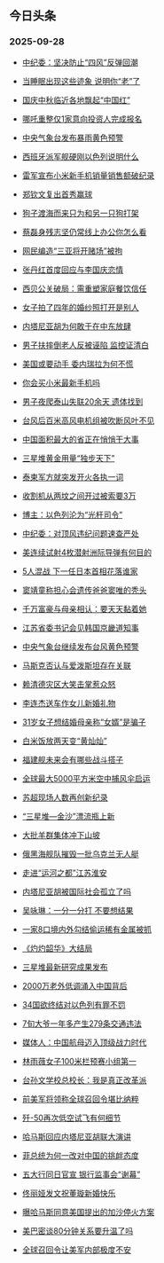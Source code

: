 ## 今日头条 
### 2025-09-28

+ [中纪委：坚决防止“四风”反弹回潮](https://www.toutiao.com/trending/7554728237902397466/?category_name=topic_innerflow&event_type=hot_board&log_pb=%257B%2522category_name%2522%253A%2522topic_innerflow%2522%252C%2522cluster_type%2522%253A%25220%2522%252C%2522enter_from%2522%253A%2522click_category%2522%252C%2522entrance_hotspot%2522%253A%2522outside%2522%252C%2522event_type%2522%253A%2522hot_board%2522%252C%2522hot_board_cluster_id%2522%253A%25227554728237902397466%2522%252C%2522hot_board_impr_id%2522%253A%252220250928001136FE0361940C1CFE84FC9D%2522%252C%2522jump_page%2522%253A%2522hot_board_page%2522%252C%2522location%2522%253A%2522news_hot_card%2522%252C%2522page_location%2522%253A%2522hot_board_page%2522%252C%2522source%2522%253A%2522trending_tab%2522%252C%2522style_id%2522%253A%252240132%2522%252C%2522title%2522%253A%2522%25E4%25B8%25AD%25E7%25BA%25AA%25E5%25A7%2594%25EF%25BC%259A%25E5%259D%259A%25E5%2586%25B3%25E9%2598%25B2%25E6%25AD%25A2%25E2%2580%259C%25E5%259B%259B%25E9%25A3%258E%25E2%2580%259D%25E5%258F%258D%25E5%25BC%25B9%25E5%259B%259E%25E6%25BD%25AE%2522%257D&rank=&style_id=40132&topic_id=7554728237902397466)

+ [当睡眠出现这些迹象 说明你“老”了](https://www.toutiao.com/trending/7553932145946771466/?category_name=topic_innerflow&event_type=hot_board&log_pb=%257B%2522category_name%2522%253A%2522topic_innerflow%2522%252C%2522cluster_type%2522%253A%25226%2522%252C%2522enter_from%2522%253A%2522click_category%2522%252C%2522entrance_hotspot%2522%253A%2522outside%2522%252C%2522event_type%2522%253A%2522hot_board%2522%252C%2522hot_board_cluster_id%2522%253A%25227553932145946771466%2522%252C%2522hot_board_impr_id%2522%253A%252220250928001136FE0361940C1CFE84FC9D%2522%252C%2522jump_page%2522%253A%2522hot_board_page%2522%252C%2522location%2522%253A%2522news_hot_card%2522%252C%2522page_location%2522%253A%2522hot_board_page%2522%252C%2522source%2522%253A%2522trending_tab%2522%252C%2522style_id%2522%253A%252240132%2522%252C%2522title%2522%253A%2522%25E5%25BD%2593%25E7%259D%25A1%25E7%259C%25A0%25E5%2587%25BA%25E7%258E%25B0%25E8%25BF%2599%25E4%25BA%259B%25E8%25BF%25B9%25E8%25B1%25A1%2B%25E8%25AF%25B4%25E6%2598%258E%25E4%25BD%25A0%25E2%2580%259C%25E8%2580%2581%25E2%2580%259D%25E4%25BA%2586%2522%257D&rank=&style_id=40132&topic_id=7553932145946771466)

+ [国庆中秋临近各地飘起“中国红”](https://www.toutiao.com/article/7554663695675261480)

+ [哪吒重整仅1家意向投资人完成报名](https://www.toutiao.com/trending/7554593857632731186/?category_name=topic_innerflow&event_type=hot_board&log_pb=%257B%2522category_name%2522%253A%2522topic_innerflow%2522%252C%2522cluster_type%2522%253A%25222%2522%252C%2522enter_from%2522%253A%2522click_category%2522%252C%2522entrance_hotspot%2522%253A%2522outside%2522%252C%2522event_type%2522%253A%2522hot_board%2522%252C%2522hot_board_cluster_id%2522%253A%25227554593857632731186%2522%252C%2522hot_board_impr_id%2522%253A%252220250928001136FE0361940C1CFE84FC9D%2522%252C%2522jump_page%2522%253A%2522hot_board_page%2522%252C%2522location%2522%253A%2522news_hot_card%2522%252C%2522page_location%2522%253A%2522hot_board_page%2522%252C%2522source%2522%253A%2522trending_tab%2522%252C%2522style_id%2522%253A%252240132%2522%252C%2522title%2522%253A%2522%25E5%2593%25AA%25E5%2590%2592%25E9%2587%258D%25E6%2595%25B4%25E4%25BB%25851%25E5%25AE%25B6%25E6%2584%258F%25E5%2590%2591%25E6%258A%2595%25E8%25B5%2584%25E4%25BA%25BA%25E5%25AE%258C%25E6%2588%2590%25E6%258A%25A5%25E5%2590%258D%2522%257D&rank=&style_id=40132&topic_id=7554593857632731186)

+ [中央气象台发布暴雨黄色预警](https://www.toutiao.com/trending/7554353255862616083/?category_name=topic_innerflow&event_type=hot_board&log_pb=%257B%2522category_name%2522%253A%2522topic_innerflow%2522%252C%2522cluster_type%2522%253A%25226%2522%252C%2522enter_from%2522%253A%2522click_category%2522%252C%2522entrance_hotspot%2522%253A%2522outside%2522%252C%2522event_type%2522%253A%2522hot_board%2522%252C%2522hot_board_cluster_id%2522%253A%25227554353255862616083%2522%252C%2522hot_board_impr_id%2522%253A%252220250928001136FE0361940C1CFE84FC9D%2522%252C%2522jump_page%2522%253A%2522hot_board_page%2522%252C%2522location%2522%253A%2522news_hot_card%2522%252C%2522page_location%2522%253A%2522hot_board_page%2522%252C%2522source%2522%253A%2522trending_tab%2522%252C%2522style_id%2522%253A%252240132%2522%252C%2522title%2522%253A%2522%25E4%25B8%25AD%25E5%25A4%25AE%25E6%25B0%2594%25E8%25B1%25A1%25E5%258F%25B0%25E5%258F%2591%25E5%25B8%2583%25E6%259A%25B4%25E9%259B%25A8%25E9%25BB%2584%25E8%2589%25B2%25E9%25A2%2584%25E8%25AD%25A6%2522%257D&rank=&style_id=40132&topic_id=7554353255862616083)

+ [西班牙派军舰硬刚以色列说明什么](https://www.toutiao.com/trending/7554730057629961738/?category_name=topic_innerflow&event_type=hot_board&log_pb=%257B%2522category_name%2522%253A%2522topic_innerflow%2522%252C%2522cluster_type%2522%253A%252213%2522%252C%2522enter_from%2522%253A%2522click_category%2522%252C%2522entrance_hotspot%2522%253A%2522outside%2522%252C%2522event_type%2522%253A%2522hot_board%2522%252C%2522hot_board_cluster_id%2522%253A%25227554730057629961738%2522%252C%2522hot_board_impr_id%2522%253A%252220250928001136FE0361940C1CFE84FC9D%2522%252C%2522jump_page%2522%253A%2522hot_board_page%2522%252C%2522location%2522%253A%2522news_hot_card%2522%252C%2522page_location%2522%253A%2522hot_board_page%2522%252C%2522source%2522%253A%2522trending_tab%2522%252C%2522style_id%2522%253A%252240132%2522%252C%2522title%2522%253A%2522%25E8%25A5%25BF%25E7%258F%25AD%25E7%2589%2599%25E6%25B4%25BE%25E5%2586%259B%25E8%2588%25B0%25E7%25A1%25AC%25E5%2588%259A%25E4%25BB%25A5%25E8%2589%25B2%25E5%2588%2597%25E8%25AF%25B4%25E6%2598%258E%25E4%25BB%2580%25E4%25B9%2588%2522%257D&rank=&style_id=40132&topic_id=7554730057629961738)

+ [雷军宣布小米新手机销量销售额破纪录](https://www.toutiao.com/trending/7554185063706099751/?category_name=topic_innerflow&event_type=hot_board&log_pb=%257B%2522category_name%2522%253A%2522topic_innerflow%2522%252C%2522cluster_type%2522%253A%25226%2522%252C%2522enter_from%2522%253A%2522click_category%2522%252C%2522entrance_hotspot%2522%253A%2522outside%2522%252C%2522event_type%2522%253A%2522hot_board%2522%252C%2522hot_board_cluster_id%2522%253A%25227554185063706099751%2522%252C%2522hot_board_impr_id%2522%253A%252220250928001136FE0361940C1CFE84FC9D%2522%252C%2522jump_page%2522%253A%2522hot_board_page%2522%252C%2522location%2522%253A%2522news_hot_card%2522%252C%2522page_location%2522%253A%2522hot_board_page%2522%252C%2522source%2522%253A%2522trending_tab%2522%252C%2522style_id%2522%253A%252240132%2522%252C%2522title%2522%253A%2522%25E9%259B%25B7%25E5%2586%259B%25E5%25AE%25A3%25E5%25B8%2583%25E5%25B0%258F%25E7%25B1%25B3%25E6%2596%25B0%25E6%2589%258B%25E6%259C%25BA%25E9%2594%2580%25E9%2587%258F%25E9%2594%2580%25E5%2594%25AE%25E9%25A2%259D%25E7%25A0%25B4%25E7%25BA%25AA%25E5%25BD%2595%2522%257D&rank=&style_id=40132&topic_id=7554185063706099751)

+ [郑钦文复出首秀赢球](https://www.toutiao.com/trending/7554322596410691111/?category_name=topic_innerflow&event_type=hot_board&log_pb=%257B%2522category_name%2522%253A%2522topic_innerflow%2522%252C%2522cluster_type%2522%253A%25222%2522%252C%2522enter_from%2522%253A%2522click_category%2522%252C%2522entrance_hotspot%2522%253A%2522outside%2522%252C%2522event_type%2522%253A%2522hot_board%2522%252C%2522hot_board_cluster_id%2522%253A%25227554322596410691111%2522%252C%2522hot_board_impr_id%2522%253A%252220250928001136FE0361940C1CFE84FC9D%2522%252C%2522jump_page%2522%253A%2522hot_board_page%2522%252C%2522location%2522%253A%2522news_hot_card%2522%252C%2522page_location%2522%253A%2522hot_board_page%2522%252C%2522source%2522%253A%2522trending_tab%2522%252C%2522style_id%2522%253A%252240132%2522%252C%2522title%2522%253A%2522%25E9%2583%2591%25E9%2592%25A6%25E6%2596%2587%25E5%25A4%258D%25E5%2587%25BA%25E9%25A6%2596%25E7%25A7%2580%25E8%25B5%25A2%25E7%2590%2583%2522%257D&rank=&style_id=40132&topic_id=7554322596410691111)

+ [狗子渡海而来只为和另一只狗打架](https://www.toutiao.com/trending/7554626885326487561/?category_name=topic_innerflow&event_type=hot_board&log_pb=%257B%2522category_name%2522%253A%2522topic_innerflow%2522%252C%2522cluster_type%2522%253A%25226%2522%252C%2522enter_from%2522%253A%2522click_category%2522%252C%2522entrance_hotspot%2522%253A%2522outside%2522%252C%2522event_type%2522%253A%2522hot_board%2522%252C%2522hot_board_cluster_id%2522%253A%25227554626885326487561%2522%252C%2522hot_board_impr_id%2522%253A%252220250928001136FE0361940C1CFE84FC9D%2522%252C%2522jump_page%2522%253A%2522hot_board_page%2522%252C%2522location%2522%253A%2522news_hot_card%2522%252C%2522page_location%2522%253A%2522hot_board_page%2522%252C%2522source%2522%253A%2522trending_tab%2522%252C%2522style_id%2522%253A%252240132%2522%252C%2522title%2522%253A%2522%25E7%258B%2597%25E5%25AD%2590%25E6%25B8%25A1%25E6%25B5%25B7%25E8%2580%258C%25E6%259D%25A5%25E5%258F%25AA%25E4%25B8%25BA%25E5%2592%258C%25E5%258F%25A6%25E4%25B8%2580%25E5%258F%25AA%25E7%258B%2597%25E6%2589%2593%25E6%259E%25B6%2522%257D&rank=&style_id=40132&topic_id=7554626885326487561)

+ [蔡磊身残志坚仍常线上办公你怎么看](https://www.toutiao.com/trending/7554689420588122131/?category_name=topic_innerflow&event_type=hot_board&log_pb=%257B%2522category_name%2522%253A%2522topic_innerflow%2522%252C%2522cluster_type%2522%253A%252210%2522%252C%2522enter_from%2522%253A%2522click_category%2522%252C%2522entrance_hotspot%2522%253A%2522outside%2522%252C%2522event_type%2522%253A%2522hot_board%2522%252C%2522hot_board_cluster_id%2522%253A%25227554689420588122131%2522%252C%2522hot_board_impr_id%2522%253A%252220250928001136FE0361940C1CFE84FC9D%2522%252C%2522jump_page%2522%253A%2522hot_board_page%2522%252C%2522location%2522%253A%2522news_hot_card%2522%252C%2522page_location%2522%253A%2522hot_board_page%2522%252C%2522source%2522%253A%2522trending_tab%2522%252C%2522style_id%2522%253A%252240132%2522%252C%2522title%2522%253A%2522%25E8%2594%25A1%25E7%25A3%258A%25E8%25BA%25AB%25E6%25AE%258B%25E5%25BF%2597%25E5%259D%259A%25E4%25BB%258D%25E5%25B8%25B8%25E7%25BA%25BF%25E4%25B8%258A%25E5%258A%259E%25E5%2585%25AC%25E4%25BD%25A0%25E6%2580%258E%25E4%25B9%2588%25E7%259C%258B%2522%257D&rank=&style_id=40132&topic_id=7554689420588122131)

+ [网民编造“三亚将开赌场”被拘](https://www.toutiao.com/trending/7554288939445010495/?category_name=topic_innerflow&event_type=hot_board&log_pb=%257B%2522category_name%2522%253A%2522topic_innerflow%2522%252C%2522cluster_type%2522%253A%25226%2522%252C%2522enter_from%2522%253A%2522click_category%2522%252C%2522entrance_hotspot%2522%253A%2522outside%2522%252C%2522event_type%2522%253A%2522hot_board%2522%252C%2522hot_board_cluster_id%2522%253A%25227554288939445010495%2522%252C%2522hot_board_impr_id%2522%253A%252220250928001136FE0361940C1CFE84FC9D%2522%252C%2522jump_page%2522%253A%2522hot_board_page%2522%252C%2522location%2522%253A%2522news_hot_card%2522%252C%2522page_location%2522%253A%2522hot_board_page%2522%252C%2522source%2522%253A%2522trending_tab%2522%252C%2522style_id%2522%253A%252240132%2522%252C%2522title%2522%253A%2522%25E7%25BD%2591%25E6%25B0%2591%25E7%25BC%2596%25E9%2580%25A0%25E2%2580%259C%25E4%25B8%2589%25E4%25BA%259A%25E5%25B0%2586%25E5%25BC%2580%25E8%25B5%258C%25E5%259C%25BA%25E2%2580%259D%25E8%25A2%25AB%25E6%258B%2598%2522%257D&rank=&style_id=40132&topic_id=7554288939445010495)

+ [张丹红首度回应与李国庆恋情](https://www.toutiao.com/trending/7554209605174214698/?category_name=topic_innerflow&event_type=hot_board&log_pb=%257B%2522category_name%2522%253A%2522topic_innerflow%2522%252C%2522cluster_type%2522%253A%25221%2522%252C%2522enter_from%2522%253A%2522click_category%2522%252C%2522entrance_hotspot%2522%253A%2522outside%2522%252C%2522event_type%2522%253A%2522hot_board%2522%252C%2522hot_board_cluster_id%2522%253A%25227554209605174214698%2522%252C%2522hot_board_impr_id%2522%253A%252220250928001136FE0361940C1CFE84FC9D%2522%252C%2522jump_page%2522%253A%2522hot_board_page%2522%252C%2522location%2522%253A%2522news_hot_card%2522%252C%2522page_location%2522%253A%2522hot_board_page%2522%252C%2522source%2522%253A%2522trending_tab%2522%252C%2522style_id%2522%253A%252240132%2522%252C%2522title%2522%253A%2522%25E5%25BC%25A0%25E4%25B8%25B9%25E7%25BA%25A2%25E9%25A6%2596%25E5%25BA%25A6%25E5%259B%259E%25E5%25BA%2594%25E4%25B8%258E%25E6%259D%258E%25E5%259B%25BD%25E5%25BA%2586%25E6%2581%258B%25E6%2583%2585%2522%257D&rank=&style_id=40132&topic_id=7554209605174214698)

+ [西贝公关破局：需重塑家庭餐饮信任](https://www.toutiao.com/trending/7554758444641685042/?category_name=topic_innerflow&event_type=hot_board&log_pb=%257B%2522category_name%2522%253A%2522topic_innerflow%2522%252C%2522cluster_type%2522%253A%252213%2522%252C%2522enter_from%2522%253A%2522click_category%2522%252C%2522entrance_hotspot%2522%253A%2522outside%2522%252C%2522event_type%2522%253A%2522hot_board%2522%252C%2522hot_board_cluster_id%2522%253A%25227554758444641685042%2522%252C%2522hot_board_impr_id%2522%253A%252220250928001136FE0361940C1CFE84FC9D%2522%252C%2522jump_page%2522%253A%2522hot_board_page%2522%252C%2522location%2522%253A%2522news_hot_card%2522%252C%2522page_location%2522%253A%2522hot_board_page%2522%252C%2522source%2522%253A%2522trending_tab%2522%252C%2522style_id%2522%253A%252240132%2522%252C%2522title%2522%253A%2522%25E8%25A5%25BF%25E8%25B4%259D%25E5%2585%25AC%25E5%2585%25B3%25E7%25A0%25B4%25E5%25B1%2580%25EF%25BC%259A%25E9%259C%2580%25E9%2587%258D%25E5%25A1%2591%25E5%25AE%25B6%25E5%25BA%25AD%25E9%25A4%2590%25E9%25A5%25AE%25E4%25BF%25A1%25E4%25BB%25BB%2522%257D&rank=&style_id=40132&topic_id=7554758444641685042)

+ [女子拍了四年的婚纱照打开是别人](https://www.toutiao.com/trending/7554591815173668903/?category_name=topic_innerflow&event_type=hot_board&log_pb=%257B%2522category_name%2522%253A%2522topic_innerflow%2522%252C%2522cluster_type%2522%253A%25220%2522%252C%2522enter_from%2522%253A%2522click_category%2522%252C%2522entrance_hotspot%2522%253A%2522outside%2522%252C%2522event_type%2522%253A%2522hot_board%2522%252C%2522hot_board_cluster_id%2522%253A%25227554591815173668903%2522%252C%2522hot_board_impr_id%2522%253A%252220250928001136FE0361940C1CFE84FC9D%2522%252C%2522jump_page%2522%253A%2522hot_board_page%2522%252C%2522location%2522%253A%2522news_hot_card%2522%252C%2522page_location%2522%253A%2522hot_board_page%2522%252C%2522source%2522%253A%2522trending_tab%2522%252C%2522style_id%2522%253A%252240132%2522%252C%2522title%2522%253A%2522%25E5%25A5%25B3%25E5%25AD%2590%25E6%258B%258D%25E4%25BA%2586%25E5%259B%259B%25E5%25B9%25B4%25E7%259A%2584%25E5%25A9%259A%25E7%25BA%25B1%25E7%2585%25A7%25E6%2589%2593%25E5%25BC%2580%25E6%2598%25AF%25E5%2588%25AB%25E4%25BA%25BA%2522%257D&rank=&style_id=40132&topic_id=7554591815173668903)

+ [内塔尼亚胡为何敢于在中东放肆](https://www.toutiao.com/trending/7554776726828486198/?category_name=topic_innerflow&event_type=hot_board&log_pb=%257B%2522category_name%2522%253A%2522topic_innerflow%2522%252C%2522cluster_type%2522%253A%252213%2522%252C%2522enter_from%2522%253A%2522click_category%2522%252C%2522entrance_hotspot%2522%253A%2522outside%2522%252C%2522event_type%2522%253A%2522hot_board%2522%252C%2522hot_board_cluster_id%2522%253A%25227554776726828486198%2522%252C%2522hot_board_impr_id%2522%253A%252220250928001136FE0361940C1CFE84FC9D%2522%252C%2522jump_page%2522%253A%2522hot_board_page%2522%252C%2522location%2522%253A%2522news_hot_card%2522%252C%2522page_location%2522%253A%2522hot_board_page%2522%252C%2522source%2522%253A%2522trending_tab%2522%252C%2522style_id%2522%253A%252240132%2522%252C%2522title%2522%253A%2522%25E5%2586%2585%25E5%25A1%2594%25E5%25B0%25BC%25E4%25BA%259A%25E8%2583%25A1%25E4%25B8%25BA%25E4%25BD%2595%25E6%2595%25A2%25E4%25BA%258E%25E5%259C%25A8%25E4%25B8%25AD%25E4%25B8%259C%25E6%2594%25BE%25E8%2582%2586%2522%257D&rank=&style_id=40132&topic_id=7554776726828486198)

+ [男子扶摔倒老人反被诬陷 监控证清白](https://www.toutiao.com/trending/7553953597017374758/?category_name=topic_innerflow&event_type=hot_board&log_pb=%257B%2522category_name%2522%253A%2522topic_innerflow%2522%252C%2522cluster_type%2522%253A%25228%2522%252C%2522enter_from%2522%253A%2522click_category%2522%252C%2522entrance_hotspot%2522%253A%2522outside%2522%252C%2522event_type%2522%253A%2522hot_board%2522%252C%2522hot_board_cluster_id%2522%253A%25227553953597017374758%2522%252C%2522hot_board_impr_id%2522%253A%252220250928001136FE0361940C1CFE84FC9D%2522%252C%2522jump_page%2522%253A%2522hot_board_page%2522%252C%2522location%2522%253A%2522news_hot_card%2522%252C%2522page_location%2522%253A%2522hot_board_page%2522%252C%2522source%2522%253A%2522trending_tab%2522%252C%2522style_id%2522%253A%252240132%2522%252C%2522title%2522%253A%2522%25E7%2594%25B7%25E5%25AD%2590%25E6%2589%25B6%25E6%2591%2594%25E5%2580%2592%25E8%2580%2581%25E4%25BA%25BA%25E5%258F%258D%25E8%25A2%25AB%25E8%25AF%25AC%25E9%2599%25B7%2B%25E7%259B%2591%25E6%258E%25A7%25E8%25AF%2581%25E6%25B8%2585%25E7%2599%25BD%2522%257D&rank=&style_id=40132&topic_id=7553953597017374758)

+ [美国或要动手 委内瑞拉为何不慌](https://www.toutiao.com/trending/7554183894813278259/?category_name=topic_innerflow&event_type=hot_board&log_pb=%257B%2522category_name%2522%253A%2522topic_innerflow%2522%252C%2522cluster_type%2522%253A%25221%2522%252C%2522enter_from%2522%253A%2522click_category%2522%252C%2522entrance_hotspot%2522%253A%2522outside%2522%252C%2522event_type%2522%253A%2522hot_board%2522%252C%2522hot_board_cluster_id%2522%253A%25227554183894813278259%2522%252C%2522hot_board_impr_id%2522%253A%252220250928001136FE0361940C1CFE84FC9D%2522%252C%2522jump_page%2522%253A%2522hot_board_page%2522%252C%2522location%2522%253A%2522news_hot_card%2522%252C%2522page_location%2522%253A%2522hot_board_page%2522%252C%2522source%2522%253A%2522trending_tab%2522%252C%2522style_id%2522%253A%252240132%2522%252C%2522title%2522%253A%2522%25E7%25BE%258E%25E5%259B%25BD%25E6%2588%2596%25E8%25A6%2581%25E5%258A%25A8%25E6%2589%258B%2B%25E5%25A7%2594%25E5%2586%2585%25E7%2591%259E%25E6%258B%2589%25E4%25B8%25BA%25E4%25BD%2595%25E4%25B8%258D%25E6%2585%258C%2522%257D&rank=&style_id=40132&topic_id=7554183894813278259)

+ [你会买小米最新手机吗](https://www.toutiao.com/trending/7554490231291789355/?category_name=topic_innerflow&event_type=hot_board&log_pb=%257B%2522category_name%2522%253A%2522topic_innerflow%2522%252C%2522cluster_type%2522%253A%252210%2522%252C%2522enter_from%2522%253A%2522click_category%2522%252C%2522entrance_hotspot%2522%253A%2522outside%2522%252C%2522event_type%2522%253A%2522hot_board%2522%252C%2522hot_board_cluster_id%2522%253A%25227554490231291789355%2522%252C%2522hot_board_impr_id%2522%253A%252220250928001136FE0361940C1CFE84FC9D%2522%252C%2522jump_page%2522%253A%2522hot_board_page%2522%252C%2522location%2522%253A%2522news_hot_card%2522%252C%2522page_location%2522%253A%2522hot_board_page%2522%252C%2522source%2522%253A%2522trending_tab%2522%252C%2522style_id%2522%253A%252240132%2522%252C%2522title%2522%253A%2522%25E4%25BD%25A0%25E4%25BC%259A%25E4%25B9%25B0%25E5%25B0%258F%25E7%25B1%25B3%25E6%259C%2580%25E6%2596%25B0%25E6%2589%258B%25E6%259C%25BA%25E5%2590%2597%2522%257D&rank=&style_id=40132&topic_id=7554490231291789355)

+ [男子夜爬泰山失联20余天 遗体找到](https://www.toutiao.com/trending/7554660981705719847/?category_name=topic_innerflow&event_type=hot_board&log_pb=%257B%2522category_name%2522%253A%2522topic_innerflow%2522%252C%2522cluster_type%2522%253A%25220%2522%252C%2522enter_from%2522%253A%2522click_category%2522%252C%2522entrance_hotspot%2522%253A%2522outside%2522%252C%2522event_type%2522%253A%2522hot_board%2522%252C%2522hot_board_cluster_id%2522%253A%25227554660981705719847%2522%252C%2522hot_board_impr_id%2522%253A%252220250928001136FE0361940C1CFE84FC9D%2522%252C%2522jump_page%2522%253A%2522hot_board_page%2522%252C%2522location%2522%253A%2522news_hot_card%2522%252C%2522page_location%2522%253A%2522hot_board_page%2522%252C%2522source%2522%253A%2522trending_tab%2522%252C%2522style_id%2522%253A%252240132%2522%252C%2522title%2522%253A%2522%25E7%2594%25B7%25E5%25AD%2590%25E5%25A4%259C%25E7%2588%25AC%25E6%25B3%25B0%25E5%25B1%25B1%25E5%25A4%25B1%25E8%2581%259420%25E4%25BD%2599%25E5%25A4%25A9%2B%25E9%2581%2597%25E4%25BD%2593%25E6%2589%25BE%25E5%2588%25B0%2522%257D&rank=&style_id=40132&topic_id=7554660981705719847)

+ [台风后百米高风电机组被吹断风叶不见](https://www.toutiao.com/trending/7554761190380097033/?category_name=topic_innerflow&event_type=hot_board&log_pb=%257B%2522category_name%2522%253A%2522topic_innerflow%2522%252C%2522cluster_type%2522%253A%25222%2522%252C%2522enter_from%2522%253A%2522click_category%2522%252C%2522entrance_hotspot%2522%253A%2522outside%2522%252C%2522event_type%2522%253A%2522hot_board%2522%252C%2522hot_board_cluster_id%2522%253A%25227554761190380097033%2522%252C%2522hot_board_impr_id%2522%253A%252220250928001136FE0361940C1CFE84FC9D%2522%252C%2522jump_page%2522%253A%2522hot_board_page%2522%252C%2522location%2522%253A%2522news_hot_card%2522%252C%2522page_location%2522%253A%2522hot_board_page%2522%252C%2522source%2522%253A%2522trending_tab%2522%252C%2522style_id%2522%253A%252240132%2522%252C%2522title%2522%253A%2522%25E5%258F%25B0%25E9%25A3%258E%25E5%2590%258E%25E7%2599%25BE%25E7%25B1%25B3%25E9%25AB%2598%25E9%25A3%258E%25E7%2594%25B5%25E6%259C%25BA%25E7%25BB%2584%25E8%25A2%25AB%25E5%2590%25B9%25E6%2596%25AD%25E9%25A3%258E%25E5%258F%25B6%25E4%25B8%258D%25E8%25A7%2581%2522%257D&rank=&style_id=40132&topic_id=7554761190380097033)

+ [中国面积最大的省正在悄悄干大事](https://www.toutiao.com/trending/7554698195389910555/?category_name=topic_innerflow&event_type=hot_board&log_pb=%257B%2522category_name%2522%253A%2522topic_innerflow%2522%252C%2522cluster_type%2522%253A%252213%2522%252C%2522enter_from%2522%253A%2522click_category%2522%252C%2522entrance_hotspot%2522%253A%2522outside%2522%252C%2522event_type%2522%253A%2522hot_board%2522%252C%2522hot_board_cluster_id%2522%253A%25227554698195389910555%2522%252C%2522hot_board_impr_id%2522%253A%252220250928001136FE0361940C1CFE84FC9D%2522%252C%2522jump_page%2522%253A%2522hot_board_page%2522%252C%2522location%2522%253A%2522news_hot_card%2522%252C%2522page_location%2522%253A%2522hot_board_page%2522%252C%2522source%2522%253A%2522trending_tab%2522%252C%2522style_id%2522%253A%252240132%2522%252C%2522title%2522%253A%2522%25E4%25B8%25AD%25E5%259B%25BD%25E9%259D%25A2%25E7%25A7%25AF%25E6%259C%2580%25E5%25A4%25A7%25E7%259A%2584%25E7%259C%2581%25E6%25AD%25A3%25E5%259C%25A8%25E6%2582%2584%25E6%2582%2584%25E5%25B9%25B2%25E5%25A4%25A7%25E4%25BA%258B%2522%257D&rank=&style_id=40132&topic_id=7554698195389910555)

+ [三星堆黄金用量“独步天下”](https://www.toutiao.com/trending/7554693706281435162/?category_name=topic_innerflow&event_type=hot_board&log_pb=%257B%2522category_name%2522%253A%2522topic_innerflow%2522%252C%2522cluster_type%2522%253A%25226%2522%252C%2522enter_from%2522%253A%2522click_category%2522%252C%2522entrance_hotspot%2522%253A%2522outside%2522%252C%2522event_type%2522%253A%2522hot_board%2522%252C%2522hot_board_cluster_id%2522%253A%25227554693706281435162%2522%252C%2522hot_board_impr_id%2522%253A%252220250928001136FE0361940C1CFE84FC9D%2522%252C%2522jump_page%2522%253A%2522hot_board_page%2522%252C%2522location%2522%253A%2522news_hot_card%2522%252C%2522page_location%2522%253A%2522hot_board_page%2522%252C%2522source%2522%253A%2522trending_tab%2522%252C%2522style_id%2522%253A%252240132%2522%252C%2522title%2522%253A%2522%25E4%25B8%2589%25E6%2598%259F%25E5%25A0%2586%25E9%25BB%2584%25E9%2587%2591%25E7%2594%25A8%25E9%2587%258F%25E2%2580%259C%25E7%258B%25AC%25E6%25AD%25A5%25E5%25A4%25A9%25E4%25B8%258B%25E2%2580%259D%2522%257D&rank=&style_id=40132&topic_id=7554693706281435162)

+ [泰柬军方就突发开火各执一词](https://www.toutiao.com/trending/7553801995451121700/?category_name=topic_innerflow&event_type=hot_board&log_pb=%257B%2522category_name%2522%253A%2522topic_innerflow%2522%252C%2522cluster_type%2522%253A%25221%2522%252C%2522enter_from%2522%253A%2522click_category%2522%252C%2522entrance_hotspot%2522%253A%2522outside%2522%252C%2522event_type%2522%253A%2522hot_board%2522%252C%2522hot_board_cluster_id%2522%253A%25227553801995451121700%2522%252C%2522hot_board_impr_id%2522%253A%252220250928001136FE0361940C1CFE84FC9D%2522%252C%2522jump_page%2522%253A%2522hot_board_page%2522%252C%2522location%2522%253A%2522news_hot_card%2522%252C%2522page_location%2522%253A%2522hot_board_page%2522%252C%2522source%2522%253A%2522trending_tab%2522%252C%2522style_id%2522%253A%252240132%2522%252C%2522title%2522%253A%2522%25E6%25B3%25B0%25E6%259F%25AC%25E5%2586%259B%25E6%2596%25B9%25E5%25B0%25B1%25E7%25AA%2581%25E5%258F%2591%25E5%25BC%2580%25E7%2581%25AB%25E5%2590%2584%25E6%2589%25A7%25E4%25B8%2580%25E8%25AF%258D%2522%257D&rank=&style_id=40132&topic_id=7553801995451121700)

+ [收割机从两坟之间开过被索要3万](https://www.toutiao.com/trending/7554406263191748658/?category_name=topic_innerflow&event_type=hot_board&log_pb=%257B%2522category_name%2522%253A%2522topic_innerflow%2522%252C%2522cluster_type%2522%253A%25226%2522%252C%2522enter_from%2522%253A%2522click_category%2522%252C%2522entrance_hotspot%2522%253A%2522outside%2522%252C%2522event_type%2522%253A%2522hot_board%2522%252C%2522hot_board_cluster_id%2522%253A%25227554406263191748658%2522%252C%2522hot_board_impr_id%2522%253A%252220250928001136FE0361940C1CFE84FC9D%2522%252C%2522jump_page%2522%253A%2522hot_board_page%2522%252C%2522location%2522%253A%2522news_hot_card%2522%252C%2522page_location%2522%253A%2522hot_board_page%2522%252C%2522source%2522%253A%2522trending_tab%2522%252C%2522style_id%2522%253A%252240132%2522%252C%2522title%2522%253A%2522%25E6%2594%25B6%25E5%2589%25B2%25E6%259C%25BA%25E4%25BB%258E%25E4%25B8%25A4%25E5%259D%259F%25E4%25B9%258B%25E9%2597%25B4%25E5%25BC%2580%25E8%25BF%2587%25E8%25A2%25AB%25E7%25B4%25A2%25E8%25A6%25813%25E4%25B8%2587%2522%257D&rank=&style_id=40132&topic_id=7554406263191748658)

+ [博主：以色列沦为“光杆司令”](https://www.toutiao.com/trending/7554757122257325610/?category_name=topic_innerflow&event_type=hot_board&log_pb=%257B%2522category_name%2522%253A%2522topic_innerflow%2522%252C%2522cluster_type%2522%253A%252213%2522%252C%2522enter_from%2522%253A%2522click_category%2522%252C%2522entrance_hotspot%2522%253A%2522outside%2522%252C%2522event_type%2522%253A%2522hot_board%2522%252C%2522hot_board_cluster_id%2522%253A%25227554757122257325610%2522%252C%2522hot_board_impr_id%2522%253A%252220250928001136FE0361940C1CFE84FC9D%2522%252C%2522jump_page%2522%253A%2522hot_board_page%2522%252C%2522location%2522%253A%2522news_hot_card%2522%252C%2522page_location%2522%253A%2522hot_board_page%2522%252C%2522source%2522%253A%2522trending_tab%2522%252C%2522style_id%2522%253A%252240132%2522%252C%2522title%2522%253A%2522%25E5%258D%259A%25E4%25B8%25BB%25EF%25BC%259A%25E4%25BB%25A5%25E8%2589%25B2%25E5%2588%2597%25E6%25B2%25A6%25E4%25B8%25BA%25E2%2580%259C%25E5%2585%2589%25E6%259D%2586%25E5%258F%25B8%25E4%25BB%25A4%25E2%2580%259D%2522%257D&rank=&style_id=40132&topic_id=7554757122257325610)

+ [中纪委：对顶风违纪问题速查严处](https://www.toutiao.com/trending/7553590271666962474/?category_name=topic_innerflow&event_type=hot_board&log_pb=%257B%2522category_name%2522%253A%2522topic_innerflow%2522%252C%2522cluster_type%2522%253A%25226%2522%252C%2522enter_from%2522%253A%2522click_category%2522%252C%2522entrance_hotspot%2522%253A%2522outside%2522%252C%2522event_type%2522%253A%2522hot_board%2522%252C%2522hot_board_cluster_id%2522%253A%25227553590271666962474%2522%252C%2522hot_board_impr_id%2522%253A%252220250928001136FE0361940C1CFE84FC9D%2522%252C%2522jump_page%2522%253A%2522hot_board_page%2522%252C%2522location%2522%253A%2522news_hot_card%2522%252C%2522page_location%2522%253A%2522hot_board_page%2522%252C%2522source%2522%253A%2522trending_tab%2522%252C%2522style_id%2522%253A%252240132%2522%252C%2522title%2522%253A%2522%25E4%25B8%25AD%25E7%25BA%25AA%25E5%25A7%2594%25EF%25BC%259A%25E5%25AF%25B9%25E9%25A1%25B6%25E9%25A3%258E%25E8%25BF%259D%25E7%25BA%25AA%25E9%2597%25AE%25E9%25A2%2598%25E9%2580%259F%25E6%259F%25A5%25E4%25B8%25A5%25E5%25A4%2584%2522%257D&rank=&style_id=40132&topic_id=7553590271666962474)

+ [美连续试射4枚潜射洲际导弹有何目的](https://www.toutiao.com/trending/7554717828406840895/?category_name=topic_innerflow&event_type=hot_board&log_pb=%257B%2522category_name%2522%253A%2522topic_innerflow%2522%252C%2522cluster_type%2522%253A%252213%2522%252C%2522enter_from%2522%253A%2522click_category%2522%252C%2522entrance_hotspot%2522%253A%2522outside%2522%252C%2522event_type%2522%253A%2522hot_board%2522%252C%2522hot_board_cluster_id%2522%253A%25227554717828406840895%2522%252C%2522hot_board_impr_id%2522%253A%252220250928001136FE0361940C1CFE84FC9D%2522%252C%2522jump_page%2522%253A%2522hot_board_page%2522%252C%2522location%2522%253A%2522news_hot_card%2522%252C%2522page_location%2522%253A%2522hot_board_page%2522%252C%2522source%2522%253A%2522trending_tab%2522%252C%2522style_id%2522%253A%252240132%2522%252C%2522title%2522%253A%2522%25E7%25BE%258E%25E8%25BF%259E%25E7%25BB%25AD%25E8%25AF%2595%25E5%25B0%25844%25E6%259E%259A%25E6%25BD%259C%25E5%25B0%2584%25E6%25B4%25B2%25E9%2599%2585%25E5%25AF%25BC%25E5%25BC%25B9%25E6%259C%2589%25E4%25BD%2595%25E7%259B%25AE%25E7%259A%2584%2522%257D&rank=&style_id=40132&topic_id=7554717828406840895)

+ [5人混战 下一任日本首相花落谁家](https://www.toutiao.com/trending/7553880742145818660/?category_name=topic_innerflow&event_type=hot_board&log_pb=%257B%2522category_name%2522%253A%2522topic_innerflow%2522%252C%2522cluster_type%2522%253A%25221%2522%252C%2522enter_from%2522%253A%2522click_category%2522%252C%2522entrance_hotspot%2522%253A%2522outside%2522%252C%2522event_type%2522%253A%2522hot_board%2522%252C%2522hot_board_cluster_id%2522%253A%25227553880742145818660%2522%252C%2522hot_board_impr_id%2522%253A%252220250928001136FE0361940C1CFE84FC9D%2522%252C%2522jump_page%2522%253A%2522hot_board_page%2522%252C%2522location%2522%253A%2522news_hot_card%2522%252C%2522page_location%2522%253A%2522hot_board_page%2522%252C%2522source%2522%253A%2522trending_tab%2522%252C%2522style_id%2522%253A%252240132%2522%252C%2522title%2522%253A%25225%25E4%25BA%25BA%25E6%25B7%25B7%25E6%2588%2598%2B%25E4%25B8%258B%25E4%25B8%2580%25E4%25BB%25BB%25E6%2597%25A5%25E6%259C%25AC%25E9%25A6%2596%25E7%259B%25B8%25E8%258A%25B1%25E8%2590%25BD%25E8%25B0%2581%25E5%25AE%25B6%2522%257D&rank=&style_id=40132&topic_id=7553880742145818660)

+ [窦靖童称担心会遗传爸爸窦唯的秃头](https://www.toutiao.com/trending/7554370309064048667/?category_name=topic_innerflow&event_type=hot_board&log_pb=%257B%2522category_name%2522%253A%2522topic_innerflow%2522%252C%2522cluster_type%2522%253A%25226%2522%252C%2522enter_from%2522%253A%2522click_category%2522%252C%2522entrance_hotspot%2522%253A%2522outside%2522%252C%2522event_type%2522%253A%2522hot_board%2522%252C%2522hot_board_cluster_id%2522%253A%25227554370309064048667%2522%252C%2522hot_board_impr_id%2522%253A%252220250928001136FE0361940C1CFE84FC9D%2522%252C%2522jump_page%2522%253A%2522hot_board_page%2522%252C%2522location%2522%253A%2522news_hot_card%2522%252C%2522page_location%2522%253A%2522hot_board_page%2522%252C%2522source%2522%253A%2522trending_tab%2522%252C%2522style_id%2522%253A%252240132%2522%252C%2522title%2522%253A%2522%25E7%25AA%25A6%25E9%259D%2596%25E7%25AB%25A5%25E7%25A7%25B0%25E6%258B%2585%25E5%25BF%2583%25E4%25BC%259A%25E9%2581%2597%25E4%25BC%25A0%25E7%2588%25B8%25E7%2588%25B8%25E7%25AA%25A6%25E5%2594%25AF%25E7%259A%2584%25E7%25A7%2583%25E5%25A4%25B4%2522%257D&rank=&style_id=40132&topic_id=7554370309064048667)

+ [千万富豪与母亲相认：要天天黏着她](https://www.toutiao.com/trending/7553980712710537270/?category_name=topic_innerflow&event_type=hot_board&log_pb=%257B%2522category_name%2522%253A%2522topic_innerflow%2522%252C%2522cluster_type%2522%253A%25220%2522%252C%2522enter_from%2522%253A%2522click_category%2522%252C%2522entrance_hotspot%2522%253A%2522outside%2522%252C%2522event_type%2522%253A%2522hot_board%2522%252C%2522hot_board_cluster_id%2522%253A%25227553980712710537270%2522%252C%2522hot_board_impr_id%2522%253A%252220250928001136FE0361940C1CFE84FC9D%2522%252C%2522jump_page%2522%253A%2522hot_board_page%2522%252C%2522location%2522%253A%2522news_hot_card%2522%252C%2522page_location%2522%253A%2522hot_board_page%2522%252C%2522source%2522%253A%2522trending_tab%2522%252C%2522style_id%2522%253A%252240132%2522%252C%2522title%2522%253A%2522%25E5%258D%2583%25E4%25B8%2587%25E5%25AF%258C%25E8%25B1%25AA%25E4%25B8%258E%25E6%25AF%258D%25E4%25BA%25B2%25E7%259B%25B8%25E8%25AE%25A4%25EF%25BC%259A%25E8%25A6%2581%25E5%25A4%25A9%25E5%25A4%25A9%25E9%25BB%258F%25E7%259D%2580%25E5%25A5%25B9%2522%257D&rank=&style_id=40132&topic_id=7553980712710537270)

+ [江苏省委书记会见韩国京畿道知事](https://www.toutiao.com/trending/7554749369124487218/?category_name=topic_innerflow&event_type=hot_board&log_pb=%257B%2522category_name%2522%253A%2522topic_innerflow%2522%252C%2522cluster_type%2522%253A%25226%2522%252C%2522enter_from%2522%253A%2522click_category%2522%252C%2522entrance_hotspot%2522%253A%2522outside%2522%252C%2522event_type%2522%253A%2522hot_board%2522%252C%2522hot_board_cluster_id%2522%253A%25227554749369124487218%2522%252C%2522hot_board_impr_id%2522%253A%252220250928001136FE0361940C1CFE84FC9D%2522%252C%2522jump_page%2522%253A%2522hot_board_page%2522%252C%2522location%2522%253A%2522news_hot_card%2522%252C%2522page_location%2522%253A%2522hot_board_page%2522%252C%2522source%2522%253A%2522trending_tab%2522%252C%2522style_id%2522%253A%252240132%2522%252C%2522title%2522%253A%2522%25E6%25B1%259F%25E8%258B%258F%25E7%259C%2581%25E5%25A7%2594%25E4%25B9%25A6%25E8%25AE%25B0%25E4%25BC%259A%25E8%25A7%2581%25E9%259F%25A9%25E5%259B%25BD%25E4%25BA%25AC%25E7%2595%25BF%25E9%2581%2593%25E7%259F%25A5%25E4%25BA%258B%2522%257D&rank=&style_id=40132&topic_id=7554749369124487218)

+ [中央气象台继续发布台风黄色预警](https://www.toutiao.com/trending/7554242070060220426/?category_name=topic_innerflow&event_type=hot_board&log_pb=%257B%2522category_name%2522%253A%2522topic_innerflow%2522%252C%2522cluster_type%2522%253A%25226%2522%252C%2522enter_from%2522%253A%2522click_category%2522%252C%2522entrance_hotspot%2522%253A%2522outside%2522%252C%2522event_type%2522%253A%2522hot_board%2522%252C%2522hot_board_cluster_id%2522%253A%25227554242070060220426%2522%252C%2522hot_board_impr_id%2522%253A%252220250928001136FE0361940C1CFE84FC9D%2522%252C%2522jump_page%2522%253A%2522hot_board_page%2522%252C%2522location%2522%253A%2522news_hot_card%2522%252C%2522page_location%2522%253A%2522hot_board_page%2522%252C%2522source%2522%253A%2522trending_tab%2522%252C%2522style_id%2522%253A%252240132%2522%252C%2522title%2522%253A%2522%25E4%25B8%25AD%25E5%25A4%25AE%25E6%25B0%2594%25E8%25B1%25A1%25E5%258F%25B0%25E7%25BB%25A7%25E7%25BB%25AD%25E5%258F%2591%25E5%25B8%2583%25E5%258F%25B0%25E9%25A3%258E%25E9%25BB%2584%25E8%2589%25B2%25E9%25A2%2584%25E8%25AD%25A6%2522%257D&rank=&style_id=40132&topic_id=7554242070060220426)

+ [马斯克否认与爱泼斯坦存在关联](https://www.toutiao.com/trending/7554634241788346394/?category_name=topic_innerflow&event_type=hot_board&log_pb=%257B%2522category_name%2522%253A%2522topic_innerflow%2522%252C%2522cluster_type%2522%253A%25221%2522%252C%2522enter_from%2522%253A%2522click_category%2522%252C%2522entrance_hotspot%2522%253A%2522outside%2522%252C%2522event_type%2522%253A%2522hot_board%2522%252C%2522hot_board_cluster_id%2522%253A%25227554634241788346394%2522%252C%2522hot_board_impr_id%2522%253A%252220250928001136FE0361940C1CFE84FC9D%2522%252C%2522jump_page%2522%253A%2522hot_board_page%2522%252C%2522location%2522%253A%2522news_hot_card%2522%252C%2522page_location%2522%253A%2522hot_board_page%2522%252C%2522source%2522%253A%2522trending_tab%2522%252C%2522style_id%2522%253A%252240132%2522%252C%2522title%2522%253A%2522%25E9%25A9%25AC%25E6%2596%25AF%25E5%2585%258B%25E5%2590%25A6%25E8%25AE%25A4%25E4%25B8%258E%25E7%2588%25B1%25E6%25B3%25BC%25E6%2596%25AF%25E5%259D%25A6%25E5%25AD%2598%25E5%259C%25A8%25E5%2585%25B3%25E8%2581%2594%2522%257D&rank=&style_id=40132&topic_id=7554634241788346394)

+ [赖清德灾区大笑击掌惹众怒](https://www.toutiao.com/trending/7554737840341388827/?category_name=topic_innerflow&event_type=hot_board&log_pb=%257B%2522category_name%2522%253A%2522topic_innerflow%2522%252C%2522cluster_type%2522%253A%252213%2522%252C%2522enter_from%2522%253A%2522click_category%2522%252C%2522entrance_hotspot%2522%253A%2522outside%2522%252C%2522event_type%2522%253A%2522hot_board%2522%252C%2522hot_board_cluster_id%2522%253A%25227554737840341388827%2522%252C%2522hot_board_impr_id%2522%253A%252220250928001136FE0361940C1CFE84FC9D%2522%252C%2522jump_page%2522%253A%2522hot_board_page%2522%252C%2522location%2522%253A%2522news_hot_card%2522%252C%2522page_location%2522%253A%2522hot_board_page%2522%252C%2522source%2522%253A%2522trending_tab%2522%252C%2522style_id%2522%253A%252240132%2522%252C%2522title%2522%253A%2522%25E8%25B5%2596%25E6%25B8%2585%25E5%25BE%25B7%25E7%2581%25BE%25E5%258C%25BA%25E5%25A4%25A7%25E7%25AC%2591%25E5%2587%25BB%25E6%258E%258C%25E6%2583%25B9%25E4%25BC%2597%25E6%2580%2592%2522%257D&rank=&style_id=40132&topic_id=7554737840341388827)

+ [李连杰送车作女儿新婚礼物](https://www.toutiao.com/trending/7553783272950530091/?category_name=topic_innerflow&event_type=hot_board&log_pb=%257B%2522category_name%2522%253A%2522topic_innerflow%2522%252C%2522cluster_type%2522%253A%25226%2522%252C%2522enter_from%2522%253A%2522click_category%2522%252C%2522entrance_hotspot%2522%253A%2522outside%2522%252C%2522event_type%2522%253A%2522hot_board%2522%252C%2522hot_board_cluster_id%2522%253A%25227553783272950530091%2522%252C%2522hot_board_impr_id%2522%253A%252220250928001136FE0361940C1CFE84FC9D%2522%252C%2522jump_page%2522%253A%2522hot_board_page%2522%252C%2522location%2522%253A%2522news_hot_card%2522%252C%2522page_location%2522%253A%2522hot_board_page%2522%252C%2522source%2522%253A%2522trending_tab%2522%252C%2522style_id%2522%253A%252240132%2522%252C%2522title%2522%253A%2522%25E6%259D%258E%25E8%25BF%259E%25E6%259D%25B0%25E9%2580%2581%25E8%25BD%25A6%25E4%25BD%259C%25E5%25A5%25B3%25E5%2584%25BF%25E6%2596%25B0%25E5%25A9%259A%25E7%25A4%25BC%25E7%2589%25A9%2522%257D&rank=&style_id=40132&topic_id=7553783272950530091)

+ [31岁女子想结婚母亲称“女婿”是骗子](https://www.toutiao.com/trending/7554651695100215338/?category_name=topic_innerflow&event_type=hot_board&log_pb=%257B%2522category_name%2522%253A%2522topic_innerflow%2522%252C%2522cluster_type%2522%253A%25226%2522%252C%2522enter_from%2522%253A%2522click_category%2522%252C%2522entrance_hotspot%2522%253A%2522outside%2522%252C%2522event_type%2522%253A%2522hot_board%2522%252C%2522hot_board_cluster_id%2522%253A%25227554651695100215338%2522%252C%2522hot_board_impr_id%2522%253A%252220250928001136FE0361940C1CFE84FC9D%2522%252C%2522jump_page%2522%253A%2522hot_board_page%2522%252C%2522location%2522%253A%2522news_hot_card%2522%252C%2522page_location%2522%253A%2522hot_board_page%2522%252C%2522source%2522%253A%2522trending_tab%2522%252C%2522style_id%2522%253A%252240132%2522%252C%2522title%2522%253A%252231%25E5%25B2%2581%25E5%25A5%25B3%25E5%25AD%2590%25E6%2583%25B3%25E7%25BB%2593%25E5%25A9%259A%25E6%25AF%258D%25E4%25BA%25B2%25E7%25A7%25B0%25E2%2580%259C%25E5%25A5%25B3%25E5%25A9%25BF%25E2%2580%259D%25E6%2598%25AF%25E9%25AA%2597%25E5%25AD%2590%2522%257D&rank=&style_id=40132&topic_id=7554651695100215338)

+ [白米饭放两天变“黄灿灿”](https://www.toutiao.com/trending/7554600760084873258/?category_name=topic_innerflow&event_type=hot_board&log_pb=%257B%2522category_name%2522%253A%2522topic_innerflow%2522%252C%2522cluster_type%2522%253A%25228%2522%252C%2522enter_from%2522%253A%2522click_category%2522%252C%2522entrance_hotspot%2522%253A%2522outside%2522%252C%2522event_type%2522%253A%2522hot_board%2522%252C%2522hot_board_cluster_id%2522%253A%25227554600760084873258%2522%252C%2522hot_board_impr_id%2522%253A%252220250928001136FE0361940C1CFE84FC9D%2522%252C%2522jump_page%2522%253A%2522hot_board_page%2522%252C%2522location%2522%253A%2522news_hot_card%2522%252C%2522page_location%2522%253A%2522hot_board_page%2522%252C%2522source%2522%253A%2522trending_tab%2522%252C%2522style_id%2522%253A%252240132%2522%252C%2522title%2522%253A%2522%25E7%2599%25BD%25E7%25B1%25B3%25E9%25A5%25AD%25E6%2594%25BE%25E4%25B8%25A4%25E5%25A4%25A9%25E5%258F%2598%25E2%2580%259C%25E9%25BB%2584%25E7%2581%25BF%25E7%2581%25BF%25E2%2580%259D%2522%257D&rank=&style_id=40132&topic_id=7554600760084873258)

+ [福建舰未来会有哪些战斗搭子](https://www.toutiao.com/trending/7554048527081652274/?category_name=topic_innerflow&event_type=hot_board&log_pb=%257B%2522category_name%2522%253A%2522topic_innerflow%2522%252C%2522cluster_type%2522%253A%25221%2522%252C%2522enter_from%2522%253A%2522click_category%2522%252C%2522entrance_hotspot%2522%253A%2522outside%2522%252C%2522event_type%2522%253A%2522hot_board%2522%252C%2522hot_board_cluster_id%2522%253A%25227554048527081652274%2522%252C%2522hot_board_impr_id%2522%253A%252220250928001136FE0361940C1CFE84FC9D%2522%252C%2522jump_page%2522%253A%2522hot_board_page%2522%252C%2522location%2522%253A%2522news_hot_card%2522%252C%2522page_location%2522%253A%2522hot_board_page%2522%252C%2522source%2522%253A%2522trending_tab%2522%252C%2522style_id%2522%253A%252240132%2522%252C%2522title%2522%253A%2522%25E7%25A6%258F%25E5%25BB%25BA%25E8%2588%25B0%25E6%259C%25AA%25E6%259D%25A5%25E4%25BC%259A%25E6%259C%2589%25E5%2593%25AA%25E4%25BA%259B%25E6%2588%2598%25E6%2596%2597%25E6%2590%25AD%25E5%25AD%2590%2522%257D&rank=&style_id=40132&topic_id=7554048527081652274)

+ [全球最大5000平方米空中捕风伞启运](https://www.toutiao.com/trending/7554586480635953194/?category_name=topic_innerflow&event_type=hot_board&log_pb=%257B%2522category_name%2522%253A%2522topic_innerflow%2522%252C%2522cluster_type%2522%253A%25226%2522%252C%2522enter_from%2522%253A%2522click_category%2522%252C%2522entrance_hotspot%2522%253A%2522outside%2522%252C%2522event_type%2522%253A%2522hot_board%2522%252C%2522hot_board_cluster_id%2522%253A%25227554586480635953194%2522%252C%2522hot_board_impr_id%2522%253A%252220250928001136FE0361940C1CFE84FC9D%2522%252C%2522jump_page%2522%253A%2522hot_board_page%2522%252C%2522location%2522%253A%2522news_hot_card%2522%252C%2522page_location%2522%253A%2522hot_board_page%2522%252C%2522source%2522%253A%2522trending_tab%2522%252C%2522style_id%2522%253A%252240132%2522%252C%2522title%2522%253A%2522%25E5%2585%25A8%25E7%2590%2583%25E6%259C%2580%25E5%25A4%25A75000%25E5%25B9%25B3%25E6%2596%25B9%25E7%25B1%25B3%25E7%25A9%25BA%25E4%25B8%25AD%25E6%258D%2595%25E9%25A3%258E%25E4%25BC%259E%25E5%2590%25AF%25E8%25BF%2590%2522%257D&rank=&style_id=40132&topic_id=7554586480635953194)

+ [苏超现场人数再创新纪录](https://www.toutiao.com/trending/7554682909297328147/?category_name=topic_innerflow&event_type=hot_board&log_pb=%257B%2522category_name%2522%253A%2522topic_innerflow%2522%252C%2522cluster_type%2522%253A%25220%2522%252C%2522enter_from%2522%253A%2522click_category%2522%252C%2522entrance_hotspot%2522%253A%2522outside%2522%252C%2522event_type%2522%253A%2522hot_board%2522%252C%2522hot_board_cluster_id%2522%253A%25227554682909297328147%2522%252C%2522hot_board_impr_id%2522%253A%252220250928001136FE0361940C1CFE84FC9D%2522%252C%2522jump_page%2522%253A%2522hot_board_page%2522%252C%2522location%2522%253A%2522news_hot_card%2522%252C%2522page_location%2522%253A%2522hot_board_page%2522%252C%2522source%2522%253A%2522trending_tab%2522%252C%2522style_id%2522%253A%252240132%2522%252C%2522title%2522%253A%2522%25E8%258B%258F%25E8%25B6%2585%25E7%258E%25B0%25E5%259C%25BA%25E4%25BA%25BA%25E6%2595%25B0%25E5%2586%258D%25E5%2588%259B%25E6%2596%25B0%25E7%25BA%25AA%25E5%25BD%2595%2522%257D&rank=&style_id=40132&topic_id=7554682909297328147)

+ [“三星堆—金沙”漂流瓶上新](https://www.toutiao.com/trending/7554593002069655590/?category_name=topic_innerflow&event_type=hot_board&log_pb=%257B%2522category_name%2522%253A%2522topic_innerflow%2522%252C%2522cluster_type%2522%253A%25226%2522%252C%2522enter_from%2522%253A%2522click_category%2522%252C%2522entrance_hotspot%2522%253A%2522outside%2522%252C%2522event_type%2522%253A%2522hot_board%2522%252C%2522hot_board_cluster_id%2522%253A%25227554593002069655590%2522%252C%2522hot_board_impr_id%2522%253A%252220250928001136FE0361940C1CFE84FC9D%2522%252C%2522jump_page%2522%253A%2522hot_board_page%2522%252C%2522location%2522%253A%2522news_hot_card%2522%252C%2522page_location%2522%253A%2522hot_board_page%2522%252C%2522source%2522%253A%2522trending_tab%2522%252C%2522style_id%2522%253A%252240132%2522%252C%2522title%2522%253A%2522%25E2%2580%259C%25E4%25B8%2589%25E6%2598%259F%25E5%25A0%2586%25E2%2580%2594%25E9%2587%2591%25E6%25B2%2599%25E2%2580%259D%25E6%25BC%2582%25E6%25B5%2581%25E7%2593%25B6%25E4%25B8%258A%25E6%2596%25B0%2522%257D&rank=&style_id=40132&topic_id=7554593002069655590)

+ [大批羊群集体冲下山坡](https://www.toutiao.com/trending/7554274089936355367/?category_name=topic_innerflow&event_type=hot_board&log_pb=%257B%2522category_name%2522%253A%2522topic_innerflow%2522%252C%2522cluster_type%2522%253A%25224%2522%252C%2522enter_from%2522%253A%2522click_category%2522%252C%2522entrance_hotspot%2522%253A%2522outside%2522%252C%2522event_type%2522%253A%2522hot_board%2522%252C%2522hot_board_cluster_id%2522%253A%25227554274089936355367%2522%252C%2522hot_board_impr_id%2522%253A%252220250928001136FE0361940C1CFE84FC9D%2522%252C%2522jump_page%2522%253A%2522hot_board_page%2522%252C%2522location%2522%253A%2522news_hot_card%2522%252C%2522page_location%2522%253A%2522hot_board_page%2522%252C%2522source%2522%253A%2522trending_tab%2522%252C%2522style_id%2522%253A%252240132%2522%252C%2522title%2522%253A%2522%25E5%25A4%25A7%25E6%2589%25B9%25E7%25BE%258A%25E7%25BE%25A4%25E9%259B%2586%25E4%25BD%2593%25E5%2586%25B2%25E4%25B8%258B%25E5%25B1%25B1%25E5%259D%25A1%2522%257D&rank=&style_id=40132&topic_id=7554274089936355367)

+ [俄黑海舰队摧毁一批乌克兰无人艇](https://www.toutiao.com/trending/7553962177859158079/?category_name=topic_innerflow&event_type=hot_board&log_pb=%257B%2522category_name%2522%253A%2522topic_innerflow%2522%252C%2522cluster_type%2522%253A%25220%2522%252C%2522enter_from%2522%253A%2522click_category%2522%252C%2522entrance_hotspot%2522%253A%2522outside%2522%252C%2522event_type%2522%253A%2522hot_board%2522%252C%2522hot_board_cluster_id%2522%253A%25227553962177859158079%2522%252C%2522hot_board_impr_id%2522%253A%252220250928001136FE0361940C1CFE84FC9D%2522%252C%2522jump_page%2522%253A%2522hot_board_page%2522%252C%2522location%2522%253A%2522news_hot_card%2522%252C%2522page_location%2522%253A%2522hot_board_page%2522%252C%2522source%2522%253A%2522trending_tab%2522%252C%2522style_id%2522%253A%252240132%2522%252C%2522title%2522%253A%2522%25E4%25BF%2584%25E9%25BB%2591%25E6%25B5%25B7%25E8%2588%25B0%25E9%2598%259F%25E6%2591%25A7%25E6%25AF%2581%25E4%25B8%2580%25E6%2589%25B9%25E4%25B9%258C%25E5%2585%258B%25E5%2585%25B0%25E6%2597%25A0%25E4%25BA%25BA%25E8%2589%2587%2522%257D&rank=&style_id=40132&topic_id=7553962177859158079)

+ [走进“运河之都”江苏淮安](https://www.toutiao.com/trending/7554557036961628214/?category_name=topic_innerflow&event_type=hot_board&log_pb=%257B%2522category_name%2522%253A%2522topic_innerflow%2522%252C%2522cluster_type%2522%253A%25226%2522%252C%2522enter_from%2522%253A%2522click_category%2522%252C%2522entrance_hotspot%2522%253A%2522outside%2522%252C%2522event_type%2522%253A%2522hot_board%2522%252C%2522hot_board_cluster_id%2522%253A%25227554557036961628214%2522%252C%2522hot_board_impr_id%2522%253A%252220250928001136FE0361940C1CFE84FC9D%2522%252C%2522jump_page%2522%253A%2522hot_board_page%2522%252C%2522location%2522%253A%2522news_hot_card%2522%252C%2522page_location%2522%253A%2522hot_board_page%2522%252C%2522source%2522%253A%2522trending_tab%2522%252C%2522style_id%2522%253A%252240132%2522%252C%2522title%2522%253A%2522%25E8%25B5%25B0%25E8%25BF%259B%25E2%2580%259C%25E8%25BF%2590%25E6%25B2%25B3%25E4%25B9%258B%25E9%2583%25BD%25E2%2580%259D%25E6%25B1%259F%25E8%258B%258F%25E6%25B7%25AE%25E5%25AE%2589%2522%257D&rank=&style_id=40132&topic_id=7554557036961628214)

+ [内塔尼亚胡被国际社会孤立了吗](https://www.toutiao.com/trending/7554753657305042468/?category_name=topic_innerflow&event_type=hot_board&log_pb=%257B%2522category_name%2522%253A%2522topic_innerflow%2522%252C%2522cluster_type%2522%253A%252213%2522%252C%2522enter_from%2522%253A%2522click_category%2522%252C%2522entrance_hotspot%2522%253A%2522outside%2522%252C%2522event_type%2522%253A%2522hot_board%2522%252C%2522hot_board_cluster_id%2522%253A%25227554753657305042468%2522%252C%2522hot_board_impr_id%2522%253A%252220250928001136FE0361940C1CFE84FC9D%2522%252C%2522jump_page%2522%253A%2522hot_board_page%2522%252C%2522location%2522%253A%2522news_hot_card%2522%252C%2522page_location%2522%253A%2522hot_board_page%2522%252C%2522source%2522%253A%2522trending_tab%2522%252C%2522style_id%2522%253A%252240132%2522%252C%2522title%2522%253A%2522%25E5%2586%2585%25E5%25A1%2594%25E5%25B0%25BC%25E4%25BA%259A%25E8%2583%25A1%25E8%25A2%25AB%25E5%259B%25BD%25E9%2599%2585%25E7%25A4%25BE%25E4%25BC%259A%25E5%25AD%25A4%25E7%25AB%258B%25E4%25BA%2586%25E5%2590%2597%2522%257D&rank=&style_id=40132&topic_id=7554753657305042468)

+ [吴咏琳：一分一分打 不要想结果](https://www.toutiao.com/trending/7553871968182124586/?category_name=topic_innerflow&event_type=hot_board&log_pb=%257B%2522category_name%2522%253A%2522topic_innerflow%2522%252C%2522cluster_type%2522%253A%25226%2522%252C%2522enter_from%2522%253A%2522click_category%2522%252C%2522entrance_hotspot%2522%253A%2522outside%2522%252C%2522event_type%2522%253A%2522hot_board%2522%252C%2522hot_board_cluster_id%2522%253A%25227553871968182124586%2522%252C%2522hot_board_impr_id%2522%253A%252220250928001136FE0361940C1CFE84FC9D%2522%252C%2522jump_page%2522%253A%2522hot_board_page%2522%252C%2522location%2522%253A%2522news_hot_card%2522%252C%2522page_location%2522%253A%2522hot_board_page%2522%252C%2522source%2522%253A%2522trending_tab%2522%252C%2522style_id%2522%253A%252240132%2522%252C%2522title%2522%253A%2522%25E5%2590%25B4%25E5%2592%258F%25E7%2590%25B3%25EF%25BC%259A%25E4%25B8%2580%25E5%2588%2586%25E4%25B8%2580%25E5%2588%2586%25E6%2589%2593%2B%25E4%25B8%258D%25E8%25A6%2581%25E6%2583%25B3%25E7%25BB%2593%25E6%259E%259C%2522%257D&rank=&style_id=40132&topic_id=7553871968182124586)

+ [一家8口境内外勾结偷运稀有金属被抓](https://www.toutiao.com/trending/7554570445685686282/?category_name=topic_innerflow&event_type=hot_board&log_pb=%257B%2522category_name%2522%253A%2522topic_innerflow%2522%252C%2522cluster_type%2522%253A%25220%2522%252C%2522enter_from%2522%253A%2522click_category%2522%252C%2522entrance_hotspot%2522%253A%2522outside%2522%252C%2522event_type%2522%253A%2522hot_board%2522%252C%2522hot_board_cluster_id%2522%253A%25227554570445685686282%2522%252C%2522hot_board_impr_id%2522%253A%252220250928001136FE0361940C1CFE84FC9D%2522%252C%2522jump_page%2522%253A%2522hot_board_page%2522%252C%2522location%2522%253A%2522news_hot_card%2522%252C%2522page_location%2522%253A%2522hot_board_page%2522%252C%2522source%2522%253A%2522trending_tab%2522%252C%2522style_id%2522%253A%252240132%2522%252C%2522title%2522%253A%2522%25E4%25B8%2580%25E5%25AE%25B68%25E5%258F%25A3%25E5%25A2%2583%25E5%2586%2585%25E5%25A4%2596%25E5%258B%25BE%25E7%25BB%2593%25E5%2581%25B7%25E8%25BF%2590%25E7%25A8%2580%25E6%259C%2589%25E9%2587%2591%25E5%25B1%259E%25E8%25A2%25AB%25E6%258A%2593%2522%257D&rank=&style_id=40132&topic_id=7554570445685686282)

+ [《灼灼韶华》大结局](https://www.toutiao.com/trending/7554734605505400362/?category_name=topic_innerflow&event_type=hot_board&log_pb=%257B%2522category_name%2522%253A%2522topic_innerflow%2522%252C%2522cluster_type%2522%253A%252213%2522%252C%2522enter_from%2522%253A%2522click_category%2522%252C%2522entrance_hotspot%2522%253A%2522outside%2522%252C%2522event_type%2522%253A%2522hot_board%2522%252C%2522hot_board_cluster_id%2522%253A%25227554734605505400362%2522%252C%2522hot_board_impr_id%2522%253A%252220250928001136FE0361940C1CFE84FC9D%2522%252C%2522jump_page%2522%253A%2522hot_board_page%2522%252C%2522location%2522%253A%2522news_hot_card%2522%252C%2522page_location%2522%253A%2522hot_board_page%2522%252C%2522source%2522%253A%2522trending_tab%2522%252C%2522style_id%2522%253A%252240132%2522%252C%2522title%2522%253A%2522%25E3%2580%258A%25E7%2581%25BC%25E7%2581%25BC%25E9%259F%25B6%25E5%258D%258E%25E3%2580%258B%25E5%25A4%25A7%25E7%25BB%2593%25E5%25B1%2580%2522%257D&rank=&style_id=40132&topic_id=7554734605505400362)

+ [三星堆最新研究成果发布](https://www.toutiao.com/trending/7554776848501050889/?category_name=topic_innerflow&event_type=hot_board&log_pb=%257B%2522category_name%2522%253A%2522topic_innerflow%2522%252C%2522cluster_type%2522%253A%252213%2522%252C%2522enter_from%2522%253A%2522click_category%2522%252C%2522entrance_hotspot%2522%253A%2522outside%2522%252C%2522event_type%2522%253A%2522hot_board%2522%252C%2522hot_board_cluster_id%2522%253A%25227554776848501050889%2522%252C%2522hot_board_impr_id%2522%253A%252220250928001136FE0361940C1CFE84FC9D%2522%252C%2522jump_page%2522%253A%2522hot_board_page%2522%252C%2522location%2522%253A%2522news_hot_card%2522%252C%2522page_location%2522%253A%2522hot_board_page%2522%252C%2522source%2522%253A%2522trending_tab%2522%252C%2522style_id%2522%253A%252240132%2522%252C%2522title%2522%253A%2522%25E4%25B8%2589%25E6%2598%259F%25E5%25A0%2586%25E6%259C%2580%25E6%2596%25B0%25E7%25A0%2594%25E7%25A9%25B6%25E6%2588%2590%25E6%259E%259C%25E5%258F%2591%25E5%25B8%2583%2522%257D&rank=&style_id=40132&topic_id=7554776848501050889)

+ [2000万老外低调涌入中国背后](https://www.toutiao.com/trending/7554578290774658623/?category_name=topic_innerflow&event_type=hot_board&log_pb=%257B%2522category_name%2522%253A%2522topic_innerflow%2522%252C%2522cluster_type%2522%253A%252213%2522%252C%2522enter_from%2522%253A%2522click_category%2522%252C%2522entrance_hotspot%2522%253A%2522outside%2522%252C%2522event_type%2522%253A%2522hot_board%2522%252C%2522hot_board_cluster_id%2522%253A%25227554578290774658623%2522%252C%2522hot_board_impr_id%2522%253A%252220250928001136FE0361940C1CFE84FC9D%2522%252C%2522jump_page%2522%253A%2522hot_board_page%2522%252C%2522location%2522%253A%2522news_hot_card%2522%252C%2522page_location%2522%253A%2522hot_board_page%2522%252C%2522source%2522%253A%2522trending_tab%2522%252C%2522style_id%2522%253A%252240132%2522%252C%2522title%2522%253A%25222000%25E4%25B8%2587%25E8%2580%2581%25E5%25A4%2596%25E4%25BD%258E%25E8%25B0%2583%25E6%25B6%258C%25E5%2585%25A5%25E4%25B8%25AD%25E5%259B%25BD%25E8%2583%258C%25E5%2590%258E%2522%257D&rank=&style_id=40132&topic_id=7554578290774658623)

+ [34国欲终结对以色列有罪不罚](https://www.toutiao.com/trending/7553819191888298026/?category_name=topic_innerflow&event_type=hot_board&log_pb=%257B%2522category_name%2522%253A%2522topic_innerflow%2522%252C%2522cluster_type%2522%253A%25222%2522%252C%2522enter_from%2522%253A%2522click_category%2522%252C%2522entrance_hotspot%2522%253A%2522outside%2522%252C%2522event_type%2522%253A%2522hot_board%2522%252C%2522hot_board_cluster_id%2522%253A%25227553819191888298026%2522%252C%2522hot_board_impr_id%2522%253A%252220250928010837A9C762677640377C0B4E%2522%252C%2522jump_page%2522%253A%2522hot_board_page%2522%252C%2522location%2522%253A%2522news_hot_card%2522%252C%2522page_location%2522%253A%2522hot_board_page%2522%252C%2522source%2522%253A%2522trending_tab%2522%252C%2522style_id%2522%253A%252240132%2522%252C%2522title%2522%253A%252234%25E5%259B%25BD%25E6%25AC%25B2%25E7%25BB%2588%25E7%25BB%2593%25E5%25AF%25B9%25E4%25BB%25A5%25E8%2589%25B2%25E5%2588%2597%25E6%259C%2589%25E7%25BD%25AA%25E4%25B8%258D%25E7%25BD%259A%2522%257D&rank=&style_id=40132&topic_id=7553819191888298026)

+ [7旬大爷一年多产生279条交通违法](https://www.toutiao.com/trending/7554324201071820836/?category_name=topic_innerflow&event_type=hot_board&log_pb=%257B%2522category_name%2522%253A%2522topic_innerflow%2522%252C%2522cluster_type%2522%253A%25226%2522%252C%2522enter_from%2522%253A%2522click_category%2522%252C%2522entrance_hotspot%2522%253A%2522outside%2522%252C%2522event_type%2522%253A%2522hot_board%2522%252C%2522hot_board_cluster_id%2522%253A%25227554324201071820836%2522%252C%2522hot_board_impr_id%2522%253A%252220250928010837A9C762677640377C0B4E%2522%252C%2522jump_page%2522%253A%2522hot_board_page%2522%252C%2522location%2522%253A%2522news_hot_card%2522%252C%2522page_location%2522%253A%2522hot_board_page%2522%252C%2522source%2522%253A%2522trending_tab%2522%252C%2522style_id%2522%253A%252240132%2522%252C%2522title%2522%253A%25227%25E6%2597%25AC%25E5%25A4%25A7%25E7%2588%25B7%25E4%25B8%2580%25E5%25B9%25B4%25E5%25A4%259A%25E4%25BA%25A7%25E7%2594%259F279%25E6%259D%25A1%25E4%25BA%25A4%25E9%2580%259A%25E8%25BF%259D%25E6%25B3%2595%2522%257D&rank=&style_id=40132&topic_id=7554324201071820836)

+ [媒体人：中国航母迈入顶级战力时代](https://www.toutiao.com/trending/7554733022793174578/?category_name=topic_innerflow&event_type=hot_board&log_pb=%257B%2522category_name%2522%253A%2522topic_innerflow%2522%252C%2522cluster_type%2522%253A%252213%2522%252C%2522enter_from%2522%253A%2522click_category%2522%252C%2522entrance_hotspot%2522%253A%2522outside%2522%252C%2522event_type%2522%253A%2522hot_board%2522%252C%2522hot_board_cluster_id%2522%253A%25227554733022793174578%2522%252C%2522hot_board_impr_id%2522%253A%252220250928010837A9C762677640377C0B4E%2522%252C%2522jump_page%2522%253A%2522hot_board_page%2522%252C%2522location%2522%253A%2522news_hot_card%2522%252C%2522page_location%2522%253A%2522hot_board_page%2522%252C%2522source%2522%253A%2522trending_tab%2522%252C%2522style_id%2522%253A%252240132%2522%252C%2522title%2522%253A%2522%25E5%25AA%2592%25E4%25BD%2593%25E4%25BA%25BA%25EF%25BC%259A%25E4%25B8%25AD%25E5%259B%25BD%25E8%2588%25AA%25E6%25AF%258D%25E8%25BF%2588%25E5%2585%25A5%25E9%25A1%25B6%25E7%25BA%25A7%25E6%2588%2598%25E5%258A%259B%25E6%2597%25B6%25E4%25BB%25A3%2522%257D&rank=&style_id=40132&topic_id=7554733022793174578)

+ [林雨薇女子100米栏预赛小组第一](https://www.toutiao.com/trending/7554546554716291110/?category_name=topic_innerflow&event_type=hot_board&log_pb=%257B%2522category_name%2522%253A%2522topic_innerflow%2522%252C%2522cluster_type%2522%253A%25223%2522%252C%2522enter_from%2522%253A%2522click_category%2522%252C%2522entrance_hotspot%2522%253A%2522outside%2522%252C%2522event_type%2522%253A%2522hot_board%2522%252C%2522hot_board_cluster_id%2522%253A%25227554546554716291110%2522%252C%2522hot_board_impr_id%2522%253A%252220250928010837A9C762677640377C0B4E%2522%252C%2522jump_page%2522%253A%2522hot_board_page%2522%252C%2522location%2522%253A%2522news_hot_card%2522%252C%2522page_location%2522%253A%2522hot_board_page%2522%252C%2522source%2522%253A%2522trending_tab%2522%252C%2522style_id%2522%253A%252240132%2522%252C%2522title%2522%253A%2522%25E6%259E%2597%25E9%259B%25A8%25E8%2596%2587%25E5%25A5%25B3%25E5%25AD%2590100%25E7%25B1%25B3%25E6%25A0%258F%25E9%25A2%2584%25E8%25B5%259B%25E5%25B0%258F%25E7%25BB%2584%25E7%25AC%25AC%25E4%25B8%2580%2522%257D&rank=&style_id=40132&topic_id=7554546554716291110)

+ [台孙文学校总校长：我是真正改革派](https://www.toutiao.com/trending/7554210003855409188/?category_name=topic_innerflow&event_type=hot_board&log_pb=%257B%2522category_name%2522%253A%2522topic_innerflow%2522%252C%2522cluster_type%2522%253A%25226%2522%252C%2522enter_from%2522%253A%2522click_category%2522%252C%2522entrance_hotspot%2522%253A%2522outside%2522%252C%2522event_type%2522%253A%2522hot_board%2522%252C%2522hot_board_cluster_id%2522%253A%25227554210003855409188%2522%252C%2522hot_board_impr_id%2522%253A%252220250928010837A9C762677640377C0B4E%2522%252C%2522jump_page%2522%253A%2522hot_board_page%2522%252C%2522location%2522%253A%2522news_hot_card%2522%252C%2522page_location%2522%253A%2522hot_board_page%2522%252C%2522source%2522%253A%2522trending_tab%2522%252C%2522style_id%2522%253A%252240132%2522%252C%2522title%2522%253A%2522%25E5%258F%25B0%25E5%25AD%2599%25E6%2596%2587%25E5%25AD%25A6%25E6%25A0%25A1%25E6%2580%25BB%25E6%25A0%25A1%25E9%2595%25BF%25EF%25BC%259A%25E6%2588%2591%25E6%2598%25AF%25E7%259C%259F%25E6%25AD%25A3%25E6%2594%25B9%25E9%259D%25A9%25E6%25B4%25BE%2522%257D&rank=&style_id=40132&topic_id=7554210003855409188)

+ [前美军将领称全球召回令堪比纳粹](https://www.toutiao.com/trending/7554660053576322610/?category_name=topic_innerflow&event_type=hot_board&log_pb=%257B%2522category_name%2522%253A%2522topic_innerflow%2522%252C%2522cluster_type%2522%253A%252213%2522%252C%2522enter_from%2522%253A%2522click_category%2522%252C%2522entrance_hotspot%2522%253A%2522outside%2522%252C%2522event_type%2522%253A%2522hot_board%2522%252C%2522hot_board_cluster_id%2522%253A%25227554660053576322610%2522%252C%2522hot_board_impr_id%2522%253A%252220250928021315059DD3F21442F418684A%2522%252C%2522jump_page%2522%253A%2522hot_board_page%2522%252C%2522location%2522%253A%2522news_hot_card%2522%252C%2522page_location%2522%253A%2522hot_board_page%2522%252C%2522source%2522%253A%2522trending_tab%2522%252C%2522style_id%2522%253A%252240132%2522%252C%2522title%2522%253A%2522%25E5%2589%258D%25E7%25BE%258E%25E5%2586%259B%25E5%25B0%2586%25E9%25A2%2586%25E7%25A7%25B0%25E5%2585%25A8%25E7%2590%2583%25E5%258F%25AC%25E5%259B%259E%25E4%25BB%25A4%25E5%25A0%25AA%25E6%25AF%2594%25E7%25BA%25B3%25E7%25B2%25B9%2522%257D&rank=&style_id=40132&topic_id=7554660053576322610)

+ [歼-50再次低空试飞有何细节](https://www.toutiao.com/trending/7554603501909708327/?category_name=topic_innerflow&event_type=hot_board&log_pb=%257B%2522category_name%2522%253A%2522topic_innerflow%2522%252C%2522cluster_type%2522%253A%252213%2522%252C%2522enter_from%2522%253A%2522click_category%2522%252C%2522entrance_hotspot%2522%253A%2522outside%2522%252C%2522event_type%2522%253A%2522hot_board%2522%252C%2522hot_board_cluster_id%2522%253A%25227554603501909708327%2522%252C%2522hot_board_impr_id%2522%253A%252220250928021315059DD3F21442F418684A%2522%252C%2522jump_page%2522%253A%2522hot_board_page%2522%252C%2522location%2522%253A%2522news_hot_card%2522%252C%2522page_location%2522%253A%2522hot_board_page%2522%252C%2522source%2522%253A%2522trending_tab%2522%252C%2522style_id%2522%253A%252240132%2522%252C%2522title%2522%253A%2522%25E6%25AD%25BC-50%25E5%2586%258D%25E6%25AC%25A1%25E4%25BD%258E%25E7%25A9%25BA%25E8%25AF%2595%25E9%25A3%259E%25E6%259C%2589%25E4%25BD%2595%25E7%25BB%2586%25E8%258A%2582%2522%257D&rank=&style_id=40132&topic_id=7554603501909708327)

+ [哈马斯回应内塔尼亚胡联大演讲](https://www.toutiao.com/trending/7553887921678729225/?category_name=topic_innerflow&event_type=hot_board&log_pb=%257B%2522category_name%2522%253A%2522topic_innerflow%2522%252C%2522cluster_type%2522%253A%25226%2522%252C%2522enter_from%2522%253A%2522click_category%2522%252C%2522entrance_hotspot%2522%253A%2522outside%2522%252C%2522event_type%2522%253A%2522hot_board%2522%252C%2522hot_board_cluster_id%2522%253A%25227553887921678729225%2522%252C%2522hot_board_impr_id%2522%253A%252220250928021315059DD3F21442F418684A%2522%252C%2522jump_page%2522%253A%2522hot_board_page%2522%252C%2522location%2522%253A%2522news_hot_card%2522%252C%2522page_location%2522%253A%2522hot_board_page%2522%252C%2522source%2522%253A%2522trending_tab%2522%252C%2522style_id%2522%253A%252240132%2522%252C%2522title%2522%253A%2522%25E5%2593%2588%25E9%25A9%25AC%25E6%2596%25AF%25E5%259B%259E%25E5%25BA%2594%25E5%2586%2585%25E5%25A1%2594%25E5%25B0%25BC%25E4%25BA%259A%25E8%2583%25A1%25E8%2581%2594%25E5%25A4%25A7%25E6%25BC%2594%25E8%25AE%25B2%2522%257D&rank=&style_id=40132&topic_id=7553887921678729225)

+ [菲总统为何一改对中国的挑衅态度](https://www.toutiao.com/trending/7554540318478044691/?category_name=topic_innerflow&event_type=hot_board&log_pb=%257B%2522category_name%2522%253A%2522topic_innerflow%2522%252C%2522cluster_type%2522%253A%252213%2522%252C%2522enter_from%2522%253A%2522click_category%2522%252C%2522entrance_hotspot%2522%253A%2522outside%2522%252C%2522event_type%2522%253A%2522hot_board%2522%252C%2522hot_board_cluster_id%2522%253A%25227554540318478044691%2522%252C%2522hot_board_impr_id%2522%253A%252220250928021315059DD3F21442F418684A%2522%252C%2522jump_page%2522%253A%2522hot_board_page%2522%252C%2522location%2522%253A%2522news_hot_card%2522%252C%2522page_location%2522%253A%2522hot_board_page%2522%252C%2522source%2522%253A%2522trending_tab%2522%252C%2522style_id%2522%253A%252240132%2522%252C%2522title%2522%253A%2522%25E8%258F%25B2%25E6%2580%25BB%25E7%25BB%259F%25E4%25B8%25BA%25E4%25BD%2595%25E4%25B8%2580%25E6%2594%25B9%25E5%25AF%25B9%25E4%25B8%25AD%25E5%259B%25BD%25E7%259A%2584%25E6%258C%2591%25E8%25A1%2585%25E6%2580%2581%25E5%25BA%25A6%2522%257D&rank=&style_id=40132&topic_id=7554540318478044691)

+ [五大行同日官宣 银行监事会“谢幕”](https://www.toutiao.com/trending/7554760652842077737/?category_name=topic_innerflow&event_type=hot_board&log_pb=%257B%2522category_name%2522%253A%2522topic_innerflow%2522%252C%2522cluster_type%2522%253A%252213%2522%252C%2522enter_from%2522%253A%2522click_category%2522%252C%2522entrance_hotspot%2522%253A%2522outside%2522%252C%2522event_type%2522%253A%2522hot_board%2522%252C%2522hot_board_cluster_id%2522%253A%25227554760652842077737%2522%252C%2522hot_board_impr_id%2522%253A%252220250928021315059DD3F21442F418684A%2522%252C%2522jump_page%2522%253A%2522hot_board_page%2522%252C%2522location%2522%253A%2522news_hot_card%2522%252C%2522page_location%2522%253A%2522hot_board_page%2522%252C%2522source%2522%253A%2522trending_tab%2522%252C%2522style_id%2522%253A%252240132%2522%252C%2522title%2522%253A%2522%25E4%25BA%2594%25E5%25A4%25A7%25E8%25A1%258C%25E5%2590%258C%25E6%2597%25A5%25E5%25AE%2598%25E5%25AE%25A3%2B%25E9%2593%25B6%25E8%25A1%258C%25E7%259B%2591%25E4%25BA%258B%25E4%25BC%259A%25E2%2580%259C%25E8%25B0%25A2%25E5%25B9%2595%25E2%2580%259D%2522%257D&rank=&style_id=40132&topic_id=7554760652842077737)

+ [佟丽娅发文祝董璇新婚快乐](https://www.toutiao.com/trending/7554144866301739059/?category_name=topic_innerflow&event_type=hot_board&log_pb=%257B%2522category_name%2522%253A%2522topic_innerflow%2522%252C%2522cluster_type%2522%253A%25226%2522%252C%2522enter_from%2522%253A%2522click_category%2522%252C%2522entrance_hotspot%2522%253A%2522outside%2522%252C%2522event_type%2522%253A%2522hot_board%2522%252C%2522hot_board_cluster_id%2522%253A%25227554144866301739059%2522%252C%2522hot_board_impr_id%2522%253A%252220250928021315059DD3F21442F418684A%2522%252C%2522jump_page%2522%253A%2522hot_board_page%2522%252C%2522location%2522%253A%2522news_hot_card%2522%252C%2522page_location%2522%253A%2522hot_board_page%2522%252C%2522source%2522%253A%2522trending_tab%2522%252C%2522style_id%2522%253A%252240132%2522%252C%2522title%2522%253A%2522%25E4%25BD%259F%25E4%25B8%25BD%25E5%25A8%2585%25E5%258F%2591%25E6%2596%2587%25E7%25A5%259D%25E8%2591%25A3%25E7%2592%2587%25E6%2596%25B0%25E5%25A9%259A%25E5%25BF%25AB%25E4%25B9%2590%2522%257D&rank=&style_id=40132&topic_id=7554144866301739059)

+ [曝哈马斯同意美国提出的加沙停火方案](https://www.toutiao.com/trending/7553963139276996671/?category_name=topic_innerflow&event_type=hot_board&log_pb=%257B%2522category_name%2522%253A%2522topic_innerflow%2522%252C%2522cluster_type%2522%253A%25223%2522%252C%2522enter_from%2522%253A%2522click_category%2522%252C%2522entrance_hotspot%2522%253A%2522outside%2522%252C%2522event_type%2522%253A%2522hot_board%2522%252C%2522hot_board_cluster_id%2522%253A%25227553963139276996671%2522%252C%2522hot_board_impr_id%2522%253A%252220250928030709D554E3330E610CB0BB9F%2522%252C%2522jump_page%2522%253A%2522hot_board_page%2522%252C%2522location%2522%253A%2522news_hot_card%2522%252C%2522page_location%2522%253A%2522hot_board_page%2522%252C%2522source%2522%253A%2522trending_tab%2522%252C%2522style_id%2522%253A%252240132%2522%252C%2522title%2522%253A%2522%25E6%259B%259D%25E5%2593%2588%25E9%25A9%25AC%25E6%2596%25AF%25E5%2590%258C%25E6%2584%258F%25E7%25BE%258E%25E5%259B%25BD%25E6%258F%2590%25E5%2587%25BA%25E7%259A%2584%25E5%258A%25A0%25E6%25B2%2599%25E5%2581%259C%25E7%2581%25AB%25E6%2596%25B9%25E6%25A1%2588%2522%257D&rank=&style_id=40132&topic_id=7553963139276996671)

+ [美巴密谈80分钟关系要升温了吗](https://www.toutiao.com/trending/7554678294965128731/?category_name=topic_innerflow&event_type=hot_board&log_pb=%257B%2522category_name%2522%253A%2522topic_innerflow%2522%252C%2522cluster_type%2522%253A%252213%2522%252C%2522enter_from%2522%253A%2522click_category%2522%252C%2522entrance_hotspot%2522%253A%2522outside%2522%252C%2522event_type%2522%253A%2522hot_board%2522%252C%2522hot_board_cluster_id%2522%253A%25227554678294965128731%2522%252C%2522hot_board_impr_id%2522%253A%252220250928041045CD536EDA182CDA0A0DC4%2522%252C%2522jump_page%2522%253A%2522hot_board_page%2522%252C%2522location%2522%253A%2522news_hot_card%2522%252C%2522page_location%2522%253A%2522hot_board_page%2522%252C%2522source%2522%253A%2522trending_tab%2522%252C%2522style_id%2522%253A%252240132%2522%252C%2522title%2522%253A%2522%25E7%25BE%258E%25E5%25B7%25B4%25E5%25AF%2586%25E8%25B0%258880%25E5%2588%2586%25E9%2592%259F%25E5%2585%25B3%25E7%25B3%25BB%25E8%25A6%2581%25E5%258D%2587%25E6%25B8%25A9%25E4%25BA%2586%25E5%2590%2597%2522%257D&rank=&style_id=40132&topic_id=7554678294965128731)

+ [全球召回令让美军内部极度不安](https://www.toutiao.com/trending/7554700414302555699/?category_name=topic_innerflow&event_type=hot_board&log_pb=%257B%2522category_name%2522%253A%2522topic_innerflow%2522%252C%2522cluster_type%2522%253A%252213%2522%252C%2522enter_from%2522%253A%2522click_category%2522%252C%2522entrance_hotspot%2522%253A%2522outside%2522%252C%2522event_type%2522%253A%2522hot_board%2522%252C%2522hot_board_cluster_id%2522%253A%25227554700414302555699%2522%252C%2522hot_board_impr_id%2522%253A%252220250928041045CD536EDA182CDA0A0DC4%2522%252C%2522jump_page%2522%253A%2522hot_board_page%2522%252C%2522location%2522%253A%2522news_hot_card%2522%252C%2522page_location%2522%253A%2522hot_board_page%2522%252C%2522source%2522%253A%2522trending_tab%2522%252C%2522style_id%2522%253A%252240132%2522%252C%2522title%2522%253A%2522%25E5%2585%25A8%25E7%2590%2583%25E5%258F%25AC%25E5%259B%259E%25E4%25BB%25A4%25E8%25AE%25A9%25E7%25BE%258E%25E5%2586%259B%25E5%2586%2585%25E9%2583%25A8%25E6%259E%2581%25E5%25BA%25A6%25E4%25B8%258D%25E5%25AE%2589%2522%257D&rank=&style_id=40132&topic_id=7554700414302555699)

